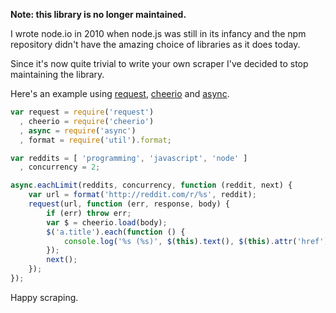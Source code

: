 **Note: this library is no longer maintained.**

I wrote node.io in 2010 when node.js was still in its infancy and the npm repository didn't have the amazing choice of libraries as it does today.

Since it's now quite trivial to write your own scraper I've decided to stop maintaining the library.

Here's an example using [request](https://github.com/mikeal/request), [cheerio](https://github.com/MatthewMueller/cheerio) and [async](https://github.com/caolan/async).

```javascript
var request = require('request')
  , cheerio = require('cheerio')
  , async = require('async')
  , format = require('util').format;

var reddits = [ 'programming', 'javascript', 'node' ]
  , concurrency = 2;

async.eachLimit(reddits, concurrency, function (reddit, next) {
    var url = format('http://reddit.com/r/%s', reddit);
    request(url, function (err, response, body) {
        if (err) throw err;
        var $ = cheerio.load(body);
        $('a.title').each(function () {
            console.log('%s (%s)', $(this).text(), $(this).attr('href'));
        });
        next();
    });
});
```

Happy scraping.
